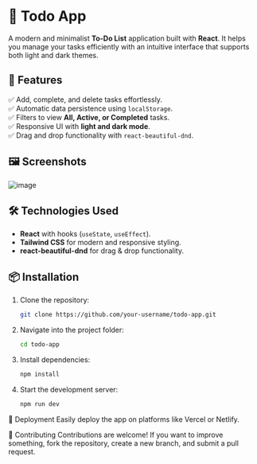 # 📝 Todo App  

A modern and minimalist **To-Do List** application built with **React**. It helps you manage your tasks efficiently with an intuitive interface that supports both light and dark themes.  

## 🚀 Features  
✅ Add, complete, and delete tasks effortlessly.  
✅ Automatic data persistence using `localStorage`.  
✅ Filters to view **All, Active, or Completed** tasks.  
✅ Responsive UI with **light and dark mode**.  
✅ Drag and drop functionality with `react-beautiful-dnd`.  

## 🖼️ Screenshots  
![image](https://github.com/user-attachments/assets/690ce341-6388-4a69-908a-a4d09aba009f)

## 🛠️ Technologies Used  
- **React** with hooks (`useState`, `useEffect`).  
- **Tailwind CSS** for modern and responsive styling.  
- **react-beautiful-dnd** for drag & drop functionality.  

## 📦 Installation  

1. Clone the repository:  
   ```bash
   git clone https://github.com/your-username/todo-app.git

2. Navigate into the project folder:
   ```bash
   cd todo-app

3. Install dependencies:
   ```bash
   npm install

4. Start the development server:
   ```bash
   npm run dev

🚀 Deployment
Easily deploy the app on platforms like Vercel or Netlify.

🤝 Contributing
Contributions are welcome! If you want to improve something, fork the repository, create a new branch, and submit a pull request.
